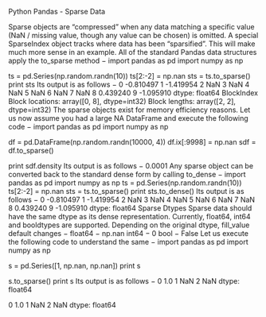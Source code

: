 
Python Pandas - Sparse Data




Sparse objects are “compressed” when any data matching a specific value (NaN / missing value, though any value can be chosen) is omitted. A special SparseIndex object tracks where data has been “sparsified”. This will make much more sense in an example. All of the standard Pandas data structures apply the to_sparse method −
import pandas as pd
import numpy as np

ts = pd.Series(np.random.randn(10))
ts[2:-2] = np.nan
sts = ts.to_sparse()
print sts
Its output is as follows −
0   -0.810497
1   -1.419954
2         NaN
3         NaN
4         NaN
5         NaN
6         NaN
7         NaN
8    0.439240
9   -1.095910
dtype: float64
BlockIndex
Block locations: array([0, 8], dtype=int32)
Block lengths: array([2, 2], dtype=int32)
The sparse objects exist for memory efficiency reasons.
Let us now assume you had a large NA DataFrame and execute the following code −
import pandas as pd
import numpy as np

df = pd.DataFrame(np.random.randn(10000, 4))
df.ix[:9998] = np.nan
sdf = df.to_sparse()

print sdf.density
Its output is as follows −
   0.0001
Any sparse object can be converted back to the standard dense form by calling to_dense −
import pandas as pd
import numpy as np
ts = pd.Series(np.random.randn(10))
ts[2:-2] = np.nan
sts = ts.to_sparse()
print sts.to_dense()
Its output is as follows −
0   -0.810497
1   -1.419954
2         NaN
3         NaN
4         NaN
5         NaN
6         NaN
7         NaN
8    0.439240
9   -1.095910
dtype: float64
Sparse Dtypes
Sparse data should have the same dtype as its dense representation. Currently, float64, int64 and booldtypes are supported. Depending on the original dtype, fill_value default changes −
float64 − np.nan
int64 − 0
bool − False
Let us execute the following code to understand the same −
import pandas as pd
import numpy as np

s = pd.Series([1, np.nan, np.nan])
print s

s.to_sparse()
print s
Its output is as follows −
0   1.0
1   NaN
2   NaN
dtype: float64

0   1.0
1   NaN
2   NaN
dtype: float64

